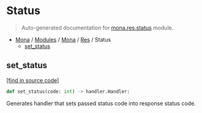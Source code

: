 # Status

> Auto-generated documentation for [mona.res.status](https://github.com/katunilya/mona/blob/main/mona/res/status.py) module.

- [Mona](../../README.md#mona) / [Modules](../../MODULES.md#mona-modules) / [Mona](../index.md#mona) / [Res](index.md#res) / Status
    - [set_status](#set_status)

## set_status

[[find in source code]](https://github.com/katunilya/mona/blob/main/mona/res/status.py#L63)

```python
def set_status(code: int) -> handler.Handler:
```

Generates handler that sets passed status code into response status code.
